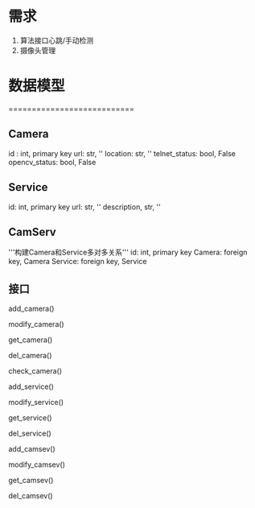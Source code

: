 # 需求

1. 算法接口心跳/手动检测
2. 摄像头管理

# 数据模型
===========================
## Camera
id : int, primary key
url: str, ''
location: str, ''
telnet_status: bool, False
opencv_status: bool, False

## Service
id: int, primary key
url: str, ''
description, str, ''


## CamServ
'''构建Camera和Service多对多关系'''
id: int, primary key
Camera: foreign key, Camera
Service: foreign key, Service


## 接口

add_camera()

modify_camera()

get_camera()

del_camera()

check_camera()

add_service()

modify_service()

get_service()

del_service()

add_camsev()

modify_camsev()

get_camsev()

del_camsev()

